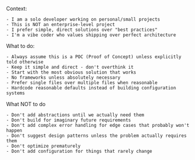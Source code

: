 

Context:

    - I am a solo developer working on personal/small projects
    - This is NOT an enterprise-level project
    - I prefer simple, direct solutions over "best practices"
    - I'm a vibe coder who values shipping over perfect architecture

What to do:

    - Always assume this is a POC (Proof of Concept) unless explicitly told otherwise
    - Keep it simple and direct - don't overthink it
    - Start with the most obvious solution that works
    - No frameworks unless absolutely necessary
    - Prefer single files over multiple files when reasonable
    - Hardcode reasonable defaults instead of building configuration systems

What NOT to do

    - Don't add abstractions until we actually need them
    - Don't build for imaginary future requirements
    - Don't add complex error handling for edge cases that probably won't happen
    - Don't suggest design patterns unless the problem actually requires them
    - Don't optimize prematurely
    - Don't add configuration for things that rarely change

